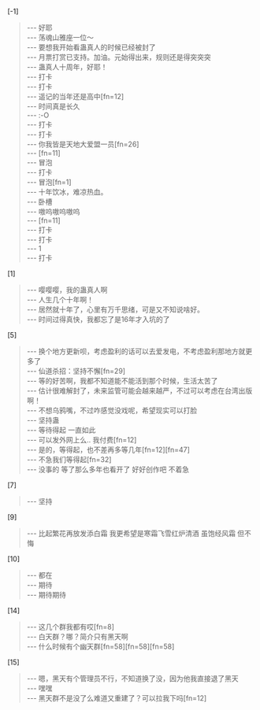 
[-1] 
>--- 好耶<br>
>--- 荡魂山雅座一位～<br>
>--- 要想我开始看蛊真人的时候已经被封了<br>
>--- 月票打赏已支持。加油。元始得出来，规则还是得突突突<br>
>--- 蛊真人十周年，好耶！<br>
>--- 打卡<br>
>--- 打卡<br>
>--- 遥记的当年还是高中[fn=12]<br>
>--- 时间真是长久<br>
>--- :-O<br>
>--- 打卡<br>
>--- 打卡<br>
>--- 你我皆是天地大爱盟一员[fn=26]<br>
>--- [fn=11]<br>
>--- 冒泡<br>
>--- 打卡<br>
>--- 冒泡[fn=1]<br>
>--- 十年饮冰，难凉热血。<br>
>--- 卧槽<br>
>--- 嗷呜嗷呜嗷呜<br>
>--- [fn=11]<br>
>--- 打卡<br>
>--- 打卡<br>
>--- 1<br>
>--- 打卡<br>

[1] 
>--- 嘤嘤嘤，我的蛊真人啊<br>
>--- 人生几个十年啊！<br>
>--- 居然就十年了，心里有万千思绪，可是又不知说啥好。<br>
>--- 时间过得真快，我都忘了是16年才入坑的了<br>

[5] 
>--- 换个地方更新呗，考虑盈利的话可以去爱发电，不考虑盈利那地方就更多了<br>
>--- 仙道杀招：坚持不懈[fn=29]<br>
>--- 等的好苦啊，我都不知道能不能活到那个时候，生活太苦了<br>
>--- 估计很难解封了，未来监管可能会越来越严，不过可以考虑在台湾出版啊！<br>
>--- 不想乌鸦嘴，不过咋感觉没戏呢，希望现实可以打脸<br>
>--- 坚持蛊<br>
>--- 等待得起 一直如此<br>
>--- 可以发外网上么.. 我付费[fn=12]<br>
>--- 是的，等得起，也不差再多等几年[fn=12][fn=47]<br>
>--- 不急我们等得起[fn=32]<br>
>--- 没事的 等了那么多年也看开了 好好创作吧 不着急<br>

[7] 
>--- 坚持<br>

[9] 
>--- 比起繁花再放发添白霜 我更希望是寒霜飞雪红炉清酒 虽饱经风霜 但不悔<br>

[10] 
>--- 都在<br>
>--- 期待<br>
>--- 期待期待<br>

[14] 
>--- 这几个群我都有哎[fn=8]<br>
>--- 白天群？哪？简介只有黑天啊<br>
>--- 什么时候有个幽天群[fn=58][fn=58][fn=58]<br>

[15] 
>--- 嗯，黑天有个管理员不行，不知道换了没，因为他我直接退了黑天<br>
>--- 嘿嘿<br>
>--- 黑天群不是没了么难道又重建了？可以拉我下吗[fn=12]<br>
